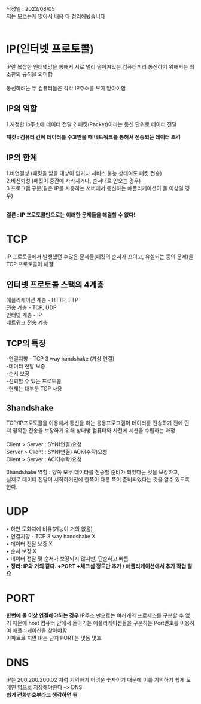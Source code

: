 
작성일 : 2022/08/05
<br>
저는 모르는게 많아서 내용 다 정리해놨습니다
<br>
<br>

# IP(인터넷 프로토콜)
IP란 복잡한 인터넷망을 통해서 서로 멀리 떨어져있는 컴퓨터끼리 통신하기 위해서는 최소한의 규칙을 의미함
<br>
<br>
통신하려는 두 컴퓨터들은 각각 IP주소를 부여 받아야함

## IP의 역할
1.지정한 ip주소에 데이터 전달
2.패킷(Packet)이라는 통신 단위로 데이터 전달

<b>
패킷 : 컴퓨터 간에 데이터를 주고받을 때 네트워크를 통해서 전송되는 데이터 조각
</b>
  
## IP의 한계
1.비연결성 (패킷을 받을 대상이 없거나 서비스 불능 상태여도 패킷 전송)<br>
2.비신뢰성  (패킷이 중간에 사라지거나, 순서대로 안오는 경우)<br>
3.프로그램 구분(같은 IP를 사용하는 서버에서 통신하는 애플리케이션이 둘 이상일 경우)

<br>
<b>
결론 : IP 프로토콜만으로는 이러한 문제들을 해결할 수 없다!
</b>

# TCP
IP 프로토콜에서 발생했던 수많은 문제들(패킷의 순서가 꼬이고, 유실되는 등의 문제)을 TCP 프로토콜이 해결!

## 인터넷 프로토콜 스택의 4계층

애플리케이션 계층 - HTTP, FTP
<br>
전송 계층 - TCP, UDP
<br>
인터넷 계층 - IP
<br>
네트워크 전송 계층
<br>


## TCP의 특징
-연결지향 - TCP 3 way handshake (가상 연결)<br>
-데이터 전달 보증<br>
-순서 보장<br>
-신뢰할 수 있는 프로토콜<br>
-현재는 대부분 TCP 사용<br>


## 3handshake
TCP/IP프로토콜을 이용해서 통신을 하는 응용프로그램이 데이터를 전송하기 전에 먼저 정확한 전송을 보장하기 위해 상대방 컴퓨터와 사전에 세션을 수립하는 과정
<br><br>
Client > Server : SYN(연결)요청 <br>
Server > Client : SYN(연결) ACK(수락)요청 <br>
Client > Server : ACK(수락)요청 <br>


3handshake 역할 :  양쪽 모두 데이타를 전송할 준비가 되었다는 것을 보장하고, <br>실제로 데이터 전달이 시작하기전에 한쪽이 다른 쪽이 준비되었다는 것을 알수 있도록 한다.


# UDP
• 하얀 도화지에 비유(기능이 거의 없음)<br>
• 연결지향 - TCP 3 way handshake X<br>
• 데이터 전달 보증 X<br>
• 순서 보장 X<br>
• 데이터 전달 및 순서가 보장되지 않지만, 단순하고 빠름<br>
• <b>정리: IP와 거의 같다. +PORT +체크섬 정도만 추가 / 애플리케이션에서 추가 작업 필요</b>


# PORT
<b>한번에 둘 이상 연결해야하는 경우</b>
IP주소 만으로는 여러개의 프로세스를 구분할 수 없기 때문에 host 컴퓨터 안에서 돌아가는 애플리케이션들을 구분하는 Port번호를 이용하여 애플리케이션을 찾아야함<br>
아파트로 치면 IP는 단지 PORT는 몇동 몇호


# DNS
IP는 200.200.200.02 처럼 기억하기 어려운 숫자이기 때문에 이를 기억하기 쉽게 도메인 명으로 저장해야한다  ->  DNS
<br>
<b>쉽게 전화번호부라고 생각하면 됨</b>







  
  
  
  
  
